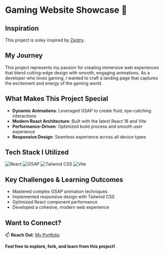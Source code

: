 # Gaming Website Showcase 🚀

## Inspiration

This project is soley inspired by [Zentry](https://zentry.com/).

## My Journey

This project represents my passion for creating immersive web experiences that blend cutting-edge design with smooth, engaging animations. As a developer who loves gaming, I wanted to craft a landing page that captures the excitement and energy of the gaming world.

## What Makes This Project Special

- **Dynamic Animations**: Leveraged GSAP to create fluid, eye-catching interactions
- **Modern React Architecture**: Built with the latest React 18 and Vite
- **Performance-Driven**: Optimized build process and smooth user experience
- **Responsive Design**: Seamless experience across all device types

## Tech Stack I Utilized

![React](https://img.shields.io/badge/React-61DAFB?style=for-the-badge&logo=react&logoColor=black)
![GSAP](https://img.shields.io/badge/GSAP-Animations-green?style=for-the-badge)
![Tailwind CSS](https://img.shields.io/badge/Tailwind_CSS-38B2AC?style=for-the-badge&logo=tailwind-css&logoColor=white)
![Vite](https://img.shields.io/badge/Vite-646CFF?style=for-the-badge&logo=vite&logoColor=white)

## Key Challenges & Learning Outcomes

- Mastered complex GSAP animation techniques
- Implemented responsive design with Tailwind CSS
- Optimized React component performance
- Developed a cohesive, modern web experience

## Want to Connect?

📫 **Reach Out**: [My Portfolio](https://swagat-prasad-nanda.netlify.app/)

**Feel free to explore, fork, and learn from this project!**
